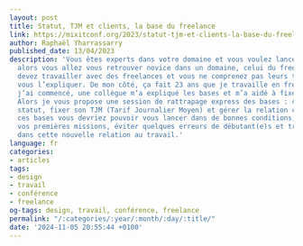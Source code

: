 ```yaml
---
layout: post
title: Statut, TJM et clients, la base du freelance
link: https://mixitconf.org/2023/statut-tjm-et-clients-la-base-du-freelance
author: Raphaël Yharrassarry
published_date: 13/04/2023
description: 'Vous êtes experts dans votre domaine et vous voulez lancer à votre compte,
  alors vous allez vous retrouver novice dans un domaine, celui du freelancing. Vous
  devez travailler avec des freelances et vous ne comprenez pas leurs tarifs, je vais
  vous l’expliquer. De mon côté, ça fait 23 ans que je travaille en freelance. Quand
  j’ai commencé, une collègue m’a expliqué les bases et m’a aidé à fixer mon tarif.
  Alors je vous propose une session de rattrapage express des bases : choisir son
  statut, fixer son TJM (Tarif Journalier Moyen) et gérer la relation client. Avec
  ces bases vous devriez pouvoir vous lancer dans de bonnes conditions, négocier correctement
  vos premières missions, éviter quelques erreurs de débutant(e)s et trouver le bonheur
  dans cette nouvelle relation au travail.'
language: fr
categories:
- articles
tags:
- design
- travail
- conférence
- freelance
og-tags: design, travail, conférence, freelance
permalink: "/:categories/:year/:month/:day/:title/"
date: '2024-11-05 20:55:44 +0100'
---
```

